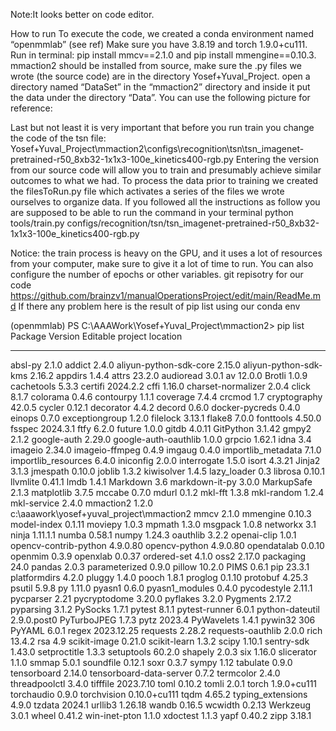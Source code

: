 Note:It looks better on code editor.

How to run
To execute the code, we created a conda environment named “openmmlab” (see ref)
Make sure you have 3.8.19 and torch 1.9.0+cu111. Run in terminal: pip install mmcv==2.1.0 and pip install mmengine==0.10.3.
mmaction2 should be installed from source, make sure the .py files we wrote (the source code) are in the directory Yosef+Yuval_Project.
open a directory named “DataSet” in the “mmaction2” directory and inside it put the data under the directory “Data”. You can use the following picture for reference:


Last but not least it is very important that before you run train you change the code of the tsn file: Yosef+Yuval_Project\mmaction2\configs\recognition\tsn\tsn_imagenet-pretrained-r50_8xb32-1x1x3-100e_kinetics400-rgb.py
Entering the version from our source code will allow you to train and presumably achieve similar outcomes to what we had.
To process the data prior to training we created the filesToRun.py file which activates a series of the files we wrote ourselves to organize data.
If you followed all the instructions as follow you are supposed to be able to run the command in your terminal
python tools/train.py configs/recognition/tsn/tsn_imagenet-pretrained-r50_8xb32-1x1x3-100e_kinetics400-rgb.py

Notice: the train process is heavy on the GPU, and it uses a lot of resources from your computer, make sure to give it a lot of time to run.
You can also configure the number of epochs or other variables.
git repisotry for our code https://github.com/brainzv1/manualOperationsProject/edit/main/ReadMe.md
If there any problem here is the result of pip list using our conda env

(openmmlab) PS C:\AAAWork\Yosef+Yuval_Project\mmaction2> pip list
Package                 Version      Editable project location
----------------------- ------------ ----------------------------------------
absl-py                 2.1.0
addict                  2.4.0
aliyun-python-sdk-core  2.15.0
aliyun-python-sdk-kms   2.16.2
appdirs                 1.4.4
attrs                   23.2.0
audioread               3.0.1
av                      12.0.0
Brotli                  1.0.9
cachetools              5.3.3
certifi                 2024.2.2
cffi                    1.16.0
charset-normalizer      2.0.4
click                   8.1.7
colorama                0.4.6
contourpy               1.1.1
coverage                7.4.4
crcmod                  1.7
cryptography            42.0.5
cycler                  0.12.1
decorator               4.4.2
decord                  0.6.0
docker-pycreds          0.4.0
einops                  0.7.0
exceptiongroup          1.2.0
filelock                3.13.1
flake8                  7.0.0
fonttools               4.50.0
fsspec                  2024.3.1
ftfy                    6.2.0
future                  1.0.0
gitdb                   4.0.11
GitPython               3.1.42
gmpy2                   2.1.2
google-auth             2.29.0
google-auth-oauthlib    1.0.0
grpcio                  1.62.1
idna                    3.4
imageio                 2.34.0
imageio-ffmpeg          0.4.9
imgaug                  0.4.0
importlib_metadata      7.1.0
importlib_resources     6.4.0
iniconfig               2.0.0
interrogate             1.5.0
isort                   4.3.21
Jinja2                  3.1.3
jmespath                0.10.0
joblib                  1.3.2
kiwisolver              1.4.5
lazy_loader             0.3
librosa                 0.10.1
llvmlite                0.41.1
lmdb                    1.4.1
Markdown                3.6
markdown-it-py          3.0.0
MarkupSafe              2.1.3
matplotlib              3.7.5
mccabe                  0.7.0
mdurl                   0.1.2
mkl-fft                 1.3.8
mkl-random              1.2.4
mkl-service             2.4.0
mmaction2               1.2.0        c:\aaawork\yosef+yuval_project\mmaction2
mmcv                    2.1.0
mmengine                0.10.3
model-index             0.1.11
moviepy                 1.0.3
mpmath                  1.3.0
msgpack                 1.0.8
networkx                3.1
ninja                   1.11.1.1
numba                   0.58.1
numpy                   1.24.3
oauthlib                3.2.2
openai-clip             1.0.1
opencv-contrib-python   4.9.0.80
opencv-python           4.9.0.80
opendatalab             0.0.10
openmim                 0.3.9
openxlab                0.0.37
ordered-set             4.1.0
oss2                    2.17.0
packaging               24.0
pandas                  2.0.3
parameterized           0.9.0
pillow                  10.2.0
PIMS                    0.6.1
pip                     23.3.1
platformdirs            4.2.0
pluggy                  1.4.0
pooch                   1.8.1
proglog                 0.1.10
protobuf                4.25.3
psutil                  5.9.8
py                      1.11.0
pyasn1                  0.6.0
pyasn1_modules          0.4.0
pycodestyle             2.11.1
pycparser               2.21
pycryptodome            3.20.0
pyflakes                3.2.0
Pygments                2.17.2
pyparsing               3.1.2
PySocks                 1.7.1
pytest                  8.1.1
pytest-runner           6.0.1
python-dateutil         2.9.0.post0
PyTurboJPEG             1.7.3
pytz                    2023.4
PyWavelets              1.4.1
pywin32                 306
PyYAML                  6.0.1
regex                   2023.12.25
requests                2.28.2
requests-oauthlib       2.0.0
rich                    13.4.2
rsa                     4.9
scikit-image            0.21.0
scikit-learn            1.3.2
scipy                   1.10.1
sentry-sdk              1.43.0
setproctitle            1.3.3
setuptools              60.2.0
shapely                 2.0.3
six                     1.16.0
slicerator              1.1.0
smmap                   5.0.1
soundfile               0.12.1
soxr                    0.3.7
sympy                   1.12
tabulate                0.9.0
tensorboard             2.14.0
tensorboard-data-server 0.7.2
termcolor               2.4.0
threadpoolctl           3.4.0
tifffile                2023.7.10
toml                    0.10.2
tomli                   2.0.1
torch                   1.9.0+cu111
torchaudio              0.9.0
torchvision             0.10.0+cu111
tqdm                    4.65.2
typing_extensions       4.9.0
tzdata                  2024.1
urllib3                 1.26.18
wandb                   0.16.5
wcwidth                 0.2.13
Werkzeug                3.0.1
wheel                   0.41.2
win-inet-pton           1.1.0
xdoctest                1.1.3
yapf                    0.40.2
zipp                    3.18.1
